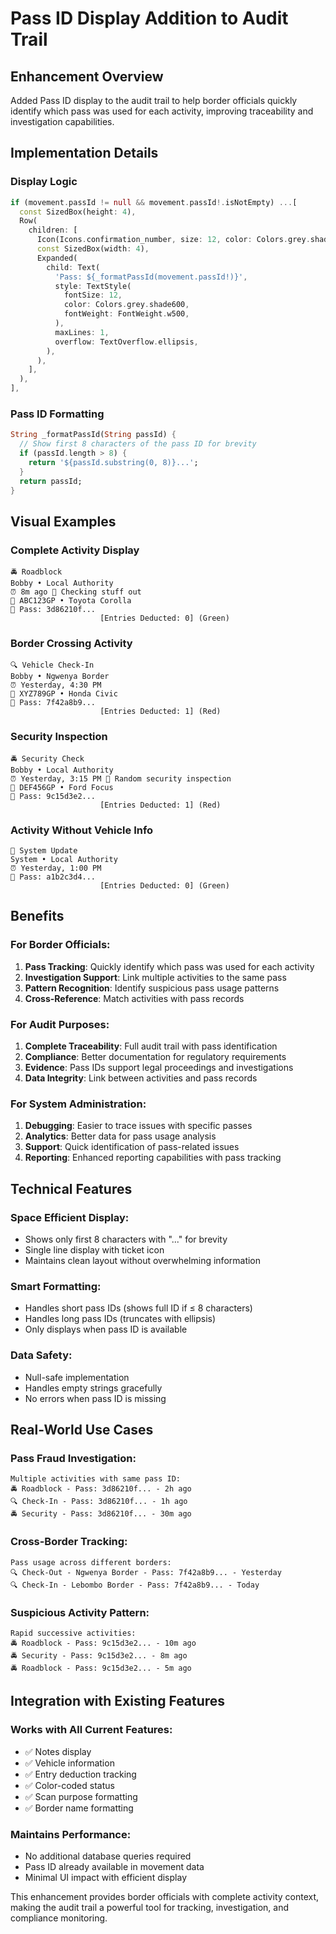 # Pass ID Display Addition to Audit Trail

## Enhancement Overview
Added Pass ID display to the audit trail to help border officials quickly identify which pass was used for each activity, improving traceability and investigation capabilities.

## Implementation Details

### Display Logic
```dart
if (movement.passId != null && movement.passId!.isNotEmpty) ...[
  const SizedBox(height: 4),
  Row(
    children: [
      Icon(Icons.confirmation_number, size: 12, color: Colors.grey.shade600),
      const SizedBox(width: 4),
      Expanded(
        child: Text(
          'Pass: ${_formatPassId(movement.passId!)}',
          style: TextStyle(
            fontSize: 12,
            color: Colors.grey.shade600,
            fontWeight: FontWeight.w500,
          ),
          maxLines: 1,
          overflow: TextOverflow.ellipsis,
        ),
      ),
    ],
  ),
],
```

### Pass ID Formatting
```dart
String _formatPassId(String passId) {
  // Show first 8 characters of the pass ID for brevity
  if (passId.length > 8) {
    return '${passId.substring(0, 8)}...';
  }
  return passId;
}
```

## Visual Examples

### Complete Activity Display
```
🚔 Roadblock
Bobby • Local Authority
⏰ 8m ago 📝 Checking stuff out
🚗 ABC123GP • Toyota Corolla
🎫 Pass: 3d86210f...
                    [Entries Deducted: 0] (Green)
```

### Border Crossing Activity
```
🔍 Vehicle Check-In
Bobby • Ngwenya Border
⏰ Yesterday, 4:30 PM
🚗 XYZ789GP • Honda Civic
🎫 Pass: 7f42a8b9...
                    [Entries Deducted: 1] (Red)
```

### Security Inspection
```
🚔 Security Check
Bobby • Local Authority
⏰ Yesterday, 3:15 PM 📝 Random security inspection
🚗 DEF456GP • Ford Focus
🎫 Pass: 9c15d3e2...
                    [Entries Deducted: 1] (Red)
```

### Activity Without Vehicle Info
```
🔄 System Update
System • Local Authority
⏰ Yesterday, 1:00 PM
🎫 Pass: a1b2c3d4...
                    [Entries Deducted: 0] (Green)
```

## Benefits

### **For Border Officials:**
1. **Pass Tracking**: Quickly identify which pass was used for each activity
2. **Investigation Support**: Link multiple activities to the same pass
3. **Pattern Recognition**: Identify suspicious pass usage patterns
4. **Cross-Reference**: Match activities with pass records

### **For Audit Purposes:**
1. **Complete Traceability**: Full audit trail with pass identification
2. **Compliance**: Better documentation for regulatory requirements
3. **Evidence**: Pass IDs support legal proceedings and investigations
4. **Data Integrity**: Link between activities and pass records

### **For System Administration:**
1. **Debugging**: Easier to trace issues with specific passes
2. **Analytics**: Better data for pass usage analysis
3. **Support**: Quick identification of pass-related issues
4. **Reporting**: Enhanced reporting capabilities with pass tracking

## Technical Features

### **Space Efficient Display:**
- Shows only first 8 characters with "..." for brevity
- Single line display with ticket icon
- Maintains clean layout without overwhelming information

### **Smart Formatting:**
- Handles short pass IDs (shows full ID if ≤ 8 characters)
- Handles long pass IDs (truncates with ellipsis)
- Only displays when pass ID is available

### **Data Safety:**
- Null-safe implementation
- Handles empty strings gracefully
- No errors when pass ID is missing

## Real-World Use Cases

### **Pass Fraud Investigation:**
```
Multiple activities with same pass ID:
🚔 Roadblock - Pass: 3d86210f... - 2h ago
🔍 Check-In - Pass: 3d86210f... - 1h ago  
🚔 Security - Pass: 3d86210f... - 30m ago
```

### **Cross-Border Tracking:**
```
Pass usage across different borders:
🔍 Check-Out - Ngwenya Border - Pass: 7f42a8b9... - Yesterday
🔍 Check-In - Lebombo Border - Pass: 7f42a8b9... - Today
```

### **Suspicious Activity Pattern:**
```
Rapid successive activities:
🚔 Roadblock - Pass: 9c15d3e2... - 10m ago
🚔 Security - Pass: 9c15d3e2... - 8m ago
🚔 Roadblock - Pass: 9c15d3e2... - 5m ago
```

## Integration with Existing Features

### **Works with All Current Features:**
- ✅ Notes display
- ✅ Vehicle information
- ✅ Entry deduction tracking
- ✅ Color-coded status
- ✅ Scan purpose formatting
- ✅ Border name formatting

### **Maintains Performance:**
- No additional database queries required
- Pass ID already available in movement data
- Minimal UI impact with efficient display

This enhancement provides border officials with complete activity context, making the audit trail a powerful tool for tracking, investigation, and compliance monitoring.